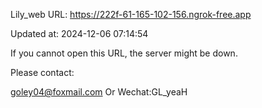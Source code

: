 Lily_web URL: https://222f-61-165-102-156.ngrok-free.app

Updated at: 2024-12-06 07:14:54

If you cannot open this URL, the server might be down.

Please contact: 

goley04@foxmail.com Or Wechat:GL_yeaH